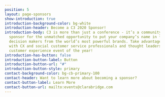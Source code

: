 ```yaml
---
position: 5
layout: page-sponsors
show-introduction: true
introduction-background-color: bg-white
introduction-header: Become a C3 2020 Sponsor!
introduction-body: C3 is more than just a conference - it’s a community. Become a
  sponsor for the unmatched opportunity to put your company’s name in front of key
  decision makers from the world’s most powerful brands. Take advantage of connecting
  with CX and social customer service professionals and thought leaders at the leading
  customer experience event of the year!
introduction-has-button: false
introduction-button-label: Button
introduction-button-url: "#"
introduction-button-style: primary
contact-background-color: bg-cb-primary-100
contact-header: Want to learn more about becoming a sponsor?
contact-button-label: Learn More
contact-button-url: mailto:events@clarabridge.com
---
```


